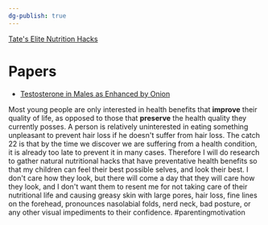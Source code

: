 ```yaml
---
dg-publish: true
---
```

[Tate's Elite Nutrition Hacks](https://www.youtube.com/shorts/UUB8ntjspkA)

# Papers
* [Testosterone in Males as Enhanced by Onion](https://www.mdpi.com/2218-273X/9/2/75)

Most young people are only interested in health benefits that **improve** their quality of life, as opposed to those that **preserve** the health quality they currently posses. A person is relatively uninterested in eating something unpleasant to prevent hair loss if he doesn't suffer from hair loss. The catch 22 is that by the time we discover we are suffering from a health condition, it is already too late to prevent it in many cases. Therefore I will do research to gather natural nutritional hacks that have preventative health benefits so that my children can feel their best possible selves, and look their best. I don't care how they look, but there will come a day that they will care how they look, and I don't want them to resent me for not taking care of their nutritional life and causing greasy skin with large pores, hair loss, fine lines on the forehead, pronounces nasolabial folds, nerd neck, bad posture, or any other visual impediments to their confidence. #parentingmotivation 

